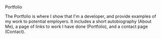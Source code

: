 Portfolio

The Portfolio is where I show that I'm a developer, and provide examples of my work to potential employers. It includes a short autobiography (About Me), a page of links to work I have done (Portfolio), and a contact page (Contact). 
